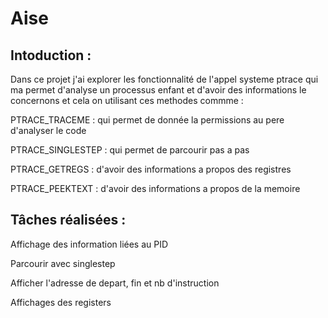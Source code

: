 # Aise

## Intoduction :

Dans ce projet j'ai explorer les fonctionnalité de l'appel systeme ptrace qui ma permet d'analyse un processus enfant et d'avoir des informations le concernons et cela on utilisant ces methodes commme :

PTRACE_TRACEME : qui permet de donnée la permissions au pere d'analyser le code

PTRACE_SINGLESTEP : qui permet de parcourir pas a pas

PTRACE_GETREGS :  d'avoir des informations a propos des registres 

PTRACE_PEEKTEXT : d'avoir des informations a propos de la memoire

## Tâches réalisées  :

Affichage des information liées au PID

Parcourir avec singlestep

Afficher l'adresse de depart, fin et nb d'instruction

Affichages des registers
